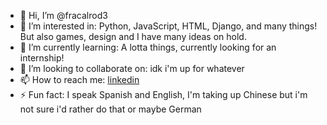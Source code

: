 - 👋 Hi, I’m @fracalrod3
- 👀 I’m interested in: Python, JavaScript, HTML, Django, and many things! But also games, design and I have many ideas on hold.
- 🌱 I’m currently learning: A lotta things, currently looking for an internship!
- 💞️ I’m looking to collaborate on: idk i'm up for whatever
- 📫 How to reach me: [linkedin](https://www.linkedin.com/in/francisco-javier-calder%C3%B3n-rodr%C3%ADguez-47620932b?utm_source=share&utm_campaign=share_via&utm_content=profile&utm_medium=android_app) 
- ⚡ Fun fact: I speak Spanish and English, I'm taking up Chinese but i'm not sure i'd rather do that or maybe German

<!---
fracalrod3/fracalrod3 is a ✨ special ✨ repository because its `README.md` (this file) appears on your GitHub profile.
You can click the Preview link to take a look at your changes.
--->
